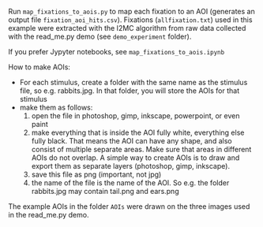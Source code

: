 Run `map_fixations_to_aois.py` to map each fixation to an AOI (generates an output file `fixation_aoi_hits.csv`). Fixations (`allfixation.txt`) used in this example were extracted with the I2MC algorithm from raw data collected with the read_me.py demo (see `demo_experiment` folder).

If you prefer Jypyter notebooks, see `map_fixations_to_aois.ipynb`

How to make AOIs:
- For each stimulus, create a folder with the same name as the stimulus file, so e.g. rabbits.jpg. In that folder, you will store the AOIs for that stimulus
- make them as follows:
   1. open the file in photoshop, gimp, inkscape, powerpoint, or even paint
   2. make everything that is inside the AOI fully white, everything else fully black. That means the AOI can have any shape, and also consist of multiple separate areas. Make sure that areas in different AOIs do not overlap.
      A simple way to create AOIs is to draw and export them as separate layers (photoshop, gimp, inkscape).
   3. save this file as png (important, not jpg)
   4. the name of the file is the name of the AOI. So e.g. the folder rabbits.jpg may contain tail.png and ears.png

The example AOIs in the folder `AOIs` were drawn on the three images used in the read_me.py demo. 
